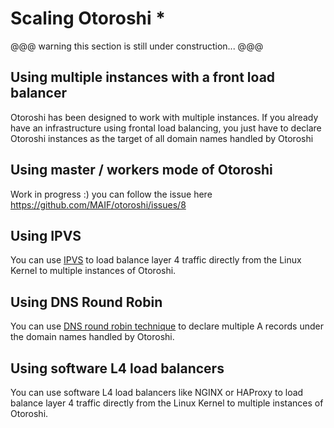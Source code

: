 # Scaling Otoroshi *

@@@ warning
this section is still under construction...
@@@

## Using multiple instances with a front load balancer

Otoroshi has been designed to work with multiple instances. If you already have an infrastructure using frontal load balancing, you just have to declare Otoroshi instances as the target of all domain names handled by Otoroshi

## Using master / workers mode of Otoroshi

Work in progress :) you can follow the issue here https://github.com/MAIF/otoroshi/issues/8

## Using IPVS

You can use [IPVS](https://en.wikipedia.org/wiki/IP_Virtual_Server) to load balance layer 4 traffic directly from the Linux Kernel to multiple instances of Otoroshi.

## Using DNS Round Robin

You can use [DNS round robin technique](https://en.wikipedia.org/wiki/Round-robin_DNS) to declare multiple A records under the domain names handled by Otoroshi.

## Using software L4 load balancers

You can use software L4 load balancers like NGINX or HAProxy to load balance layer 4 traffic directly from the Linux Kernel to multiple instances of Otoroshi.
